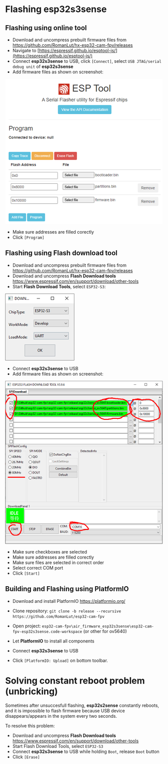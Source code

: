 # Flashing esp32s3sense

## Flashing using online tool

* Download and uncompress prebuilt firmware files from https://github.com/RomanLut/hx-esp32-cam-fpv/releases
* Navigate to [https://espressif.github.io/esptool-js/](https://espressif.github.io/esptool-js/)
* Connect **esp32s3sense** to USB, click ```[Connect]```, select ```USB JTAG/serial debug unit``` of **esp32s3sense**
* Add firmware files as shown on screenshot:
 
![alt text](images/espwebtool_s3sense.png "espwebtool_s3sense.png")

* Make sure addresses are filled corectly
* Click ```[Program]```

## Flashing using Flash download tool

* Download and uncompress prebuilt firmware files from https://github.com/RomanLut/hx-esp32-cam-fpv/releases
* Download and uncompress **Flash Download tools** https://www.espressif.com/en/support/download/other-tools
* Start **Flash Download Tools**, select ```ESP32-S3```:

![alt text](images/flash_download_tool_esp32s3.png "flash_download_tool_esp32s3.png")
 
* Connect **esp32s3sense** to USB
* Add firmware files as shown on screenshot:
 
![alt text](images/flash_download_tool_files_s3sense.png "flash_download_tool_files_s3sense.png")

* Make sure checkboxes are selected
* Make sure addresses are filled corectly
* Make sure files are selected in correct order
* Select correct COM port
* Click ```[Start]```


## Building and Flashing using PlatformIO

* Download and install PlatformIO https://platformio.org/
 
* Clone repository: ```git clone -b release --recursive https://github.com/RomanLut/esp32-cam-fpv```

* Open project: ```esp32-cam-fpv\air_firmware_esp32s3sense\esp32-cam-fpv-esp32s3sense.code-workspace```  (or other for ov5640)

* Let **PlatformIO** to install all components

* Connect **esp32s3sense** to USB

* Click ```[PlatformIO: Upload]``` on bottom toolbar.


# Solving constant reboot problem (unbricking)

Sometimes after unsuccesfull flashing, **esp32s2sense** constantly reboots, and it is impossible to flash firmware because USB device disappears/appears in the system every two seconds.

To resolve this problem:
* Download and uncompress **Flash Download tools** https://www.espressif.com/en/support/download/other-tools
* Start Flash Download Tools, select ```ESP32-S3```
* Connect **esp32s3sense** to USB while holding ```Boot```, release ```Boot``` button
* Click ```[Erase]```

